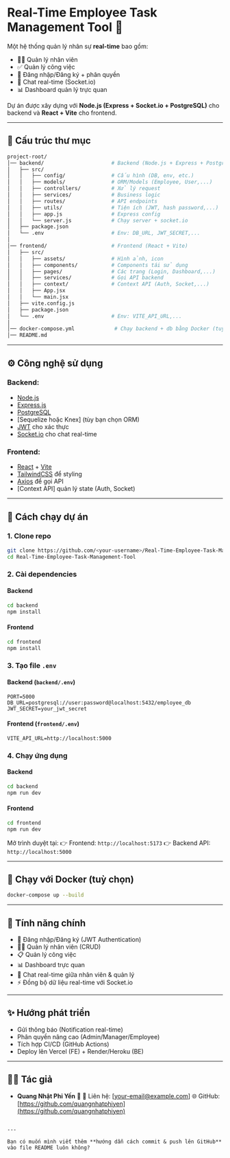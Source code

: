 
# Real-Time Employee Task Management Tool 🚀

Một hệ thống quản lý nhân sự **real-time** bao gồm:
- 👨‍💼 Quản lý nhân viên
- ✅ Quản lý công việc
- 🔑 Đăng nhập/Đăng ký + phân quyền
- 💬 Chat real-time (Socket.io)
- 📊 Dashboard quản lý trực quan  

Dự án được xây dựng với **Node.js (Express + Socket.io + PostgreSQL)** cho backend và **React + Vite** cho frontend.

---

## 📂 Cấu trúc thư mục

```bash
project-root/
│── backend/                      # Backend (Node.js + Express + PostgreSQL)
│   ├── src/
│   │   ├── config/               # Cấu hình (DB, env, etc.)
│   │   ├── models/               # ORM/Models (Employee, User,...)
│   │   ├── controllers/          # Xử lý request
│   │   ├── services/             # Business logic
│   │   ├── routes/               # API endpoints
│   │   ├── utils/                # Tiện ích (JWT, hash password,...)
│   │   ├── app.js                # Express config
│   │   └── server.js             # Chạy server + socket.io
│   ├── package.json
│   └── .env                      # Env: DB_URL, JWT_SECRET,...
│
│── frontend/                     # Frontend (React + Vite)
│   ├── src/
│   │   ├── assets/               # Hình ảnh, icon
│   │   ├── components/           # Components tái sử dụng
│   │   ├── pages/                # Các trang (Login, Dashboard,...)
│   │   ├── services/             # Gọi API backend
│   │   ├── context/              # Context API (Auth, Socket,...)
│   │   ├── App.jsx
│   │   └── main.jsx
│   ├── vite.config.js
│   ├── package.json
│   └── .env                      # Env: VITE_API_URL,...
│
│── docker-compose.yml             # Chạy backend + db bằng Docker (tuỳ chọn)
│── README.md
````

---

## ⚙️ Công nghệ sử dụng

### Backend:

* [Node.js](https://nodejs.org/)
* [Express.js](https://expressjs.com/)
* [PostgreSQL](https://www.postgresql.org/)
* \[Sequelize hoặc Knex] (tùy bạn chọn ORM)
* [JWT](https://jwt.io/) cho xác thực
* [Socket.io](https://socket.io/) cho chat real-time

### Frontend:

* [React](https://reactjs.org/) + [Vite](https://vitejs.dev/)
* [TailwindCSS](https://tailwindcss.com/) để styling
* [Axios](https://axios-http.com/) để gọi API
* \[Context API] quản lý state (Auth, Socket)

---

## 🚀 Cách chạy dự án

### 1. Clone repo

```bash
git clone https://github.com/<your-username>/Real-Time-Employee-Task-Management-Tool.git
cd Real-Time-Employee-Task-Management-Tool
```

### 2. Cài dependencies

#### Backend

```bash
cd backend
npm install
```

#### Frontend

```bash
cd frontend
npm install
```

### 3. Tạo file `.env`

#### Backend (`backend/.env`)

```env
PORT=5000
DB_URL=postgresql://user:password@localhost:5432/employee_db
JWT_SECRET=your_jwt_secret
```

#### Frontend (`frontend/.env`)

```env
VITE_API_URL=http://localhost:5000
```

### 4. Chạy ứng dụng

#### Backend

```bash
cd backend
npm run dev
```

#### Frontend

```bash
cd frontend
npm run dev
```

Mở trình duyệt tại:
👉 Frontend: `http://localhost:5173`
👉 Backend API: `http://localhost:5000`

---

## 🐳 Chạy với Docker (tuỳ chọn)

```bash
docker-compose up --build
```

---

## 📌 Tính năng chính

* 🔑 Đăng nhập/Đăng ký (JWT Authentication)
* 👨‍💼 Quản lý nhân viên (CRUD)
* 📋 Quản lý công việc
* 📊 Dashboard trực quan
* 💬 Chat real-time giữa nhân viên & quản lý
* ⚡ Đồng bộ dữ liệu real-time với Socket.io

---

## ✨ Hướng phát triển

* Gửi thông báo (Notification real-time)
* Phân quyền nâng cao (Admin/Manager/Employee)
* Tích hợp CI/CD (GitHub Actions)
* Deploy lên Vercel (FE) + Render/Heroku (BE)

---

## 👨‍💻 Tác giả

* **Quang Nhật Phi Yến** 🚀
  📧 Liên hệ: \[[your-email@example.com](mailto:your-email@example.com)]
  🌐 GitHub: [https://github.com/quangnhatphiyen](https://github.com/quangnhatphiyen)

```

---

Bạn có muốn mình viết thêm **hướng dẫn cách commit & push lên GitHub** vào file README luôn không?
```
